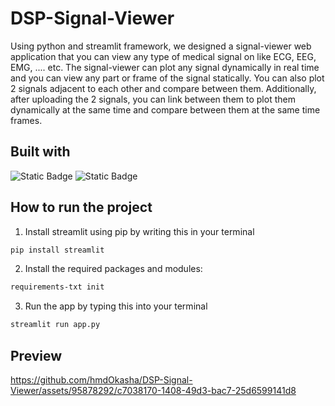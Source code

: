 # DSP-Signal-Viewer
Using python and streamlit framework, we designed a signal-viewer web application that you can view any type of medical signal on like ECG, EEG, EMG, .... etc. The signal-viewer can plot any signal dynamically in real time and you can view any part or frame of the signal statically. You can also plot 2 signals adjacent to each other and compare between them. Additionally, after uploading the 2 signals, you can link between them to plot them dynamically at the same time and compare between them at the same time frames.
## Built with
![Static Badge](https://img.shields.io/badge/Language-Python-red)
![Static Badge](https://img.shields.io/badge/Framework-Streamlit-red)
## How to run the project
1) Install streamlit using pip by writing this in your terminal
```bash
pip install streamlit
```
2) Install the required packages and modules:
```bash
requirements-txt init
```
3) Run the app by typing this into your terminal
```bash
streamlit run app.py
```
## Preview
https://github.com/hmdOkasha/DSP-Signal-Viewer/assets/95878292/c7038170-1408-49d3-bac7-25d6599141d8

